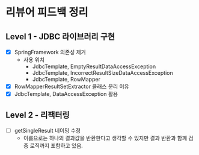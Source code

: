 # 리뷰어 피드백 정리

## Level 1 - JDBC 라이브러리 구현

- [x] SpringFramework 의존성 제거
    - 사용 위치
        - JdbcTemplate, EmptyResultDataAccessException
        - JdbcTemplate, IncorrectResultSizeDataAccessException
        - JdbcTemplate, RowMapper
- [x] RowMapperResultSetExtractor 클래스 분리 이유
- [x] JdbcTemplate, DataAccessException 활용

## Level 2 - 리팩터링

- [ ] getSingleResult 네이밍 수정
    - 이름으로는 하나의 결과값을 반환한다고 생각할 수 있지만 결과 반환과 함께 검증 로직까지 포함하고 있음.
